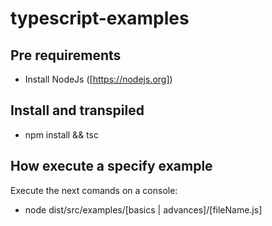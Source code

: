 # typescript-examples

## Pre requirements
- Install NodeJs ([https://nodejs.org])

## Install and transpiled
- npm install && tsc

## How execute a specify example

Execute the next comands on a console:
- node dist/src/examples/[basics | advances]/[fileName.js]
